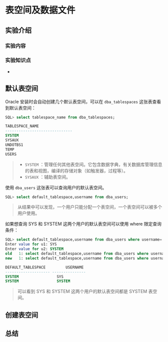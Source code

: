 # 表空间及数据文件

## 实验介绍

### 实验内容



### 实验知识点

+ ​


## 默认表空间

Oracle 安装时会自动创建几个默认表空间，可以在 `dba_tablespaces` 这张表查看到默认表空间：

```sql
SQL> select tablespace_name from dba_tablespaces;

TABLESPACE_NAME
------------------------------
SYSTEM
SYSAUX
UNDOTBS1
TEMP
USERS
```

> - `SYSTEM` ：管理任何其他表空间。它包含数据字典，有关数据库管理信息的表和视图，编译的存储对象（如触发器，过程等）。
> - `SYSAUX` ：辅助表空间。

使用 `dba_users` 这张表可以查询用户的默认表空间。

```sql
SQL> select default_tablespace,username from dba_users;
```

> 从结果中可以发现，一个用户只能分配一个表空间，一个表空间可以被多个用户使用。

如果想查询 SYS 和 SYSTEM 这两个用户的默认表空间可以使用 where 限定查询条件：

```sql
SQL> select default_tablespace,username from dba_users where username='&u1' or username='&u2';
Enter value for u1: SYS
Enter value for u2: SYSTEM
old   1: select default_tablespace,username from dba_users where username='&u1' or username='&u2'
new   1: select default_tablespace,username from dba_users where username='SYS' or username='SYSTEM'

DEFAULT_TABLESPACE	       USERNAME
-------------------- ---------------
SYSTEM			       SYS
SYSTEM			       SYSTEM
```

> 可以看到 SYS 和 SYSTEM 这两个用户的默认表空间都是 SYSTEM 表空间。

## 创建表空间















## 总结

